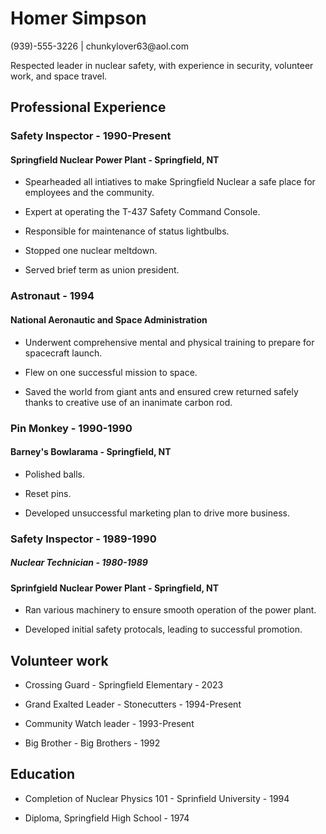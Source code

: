 <!-- 
# Homer Simpson
(939)-555-3226 | chunkylover63@aol.com
-->

<div class="heading">
  <h1>Homer Simpson</h1>
  <p class="info">(939)-555-3226 | chunkylover63@aol.com</p>
</div>

Respected leader in nuclear safety, with experience in security, volunteer work, and space travel.



## Professional Experience



### Safety Inspector - 1990-Present

#### Springfield Nuclear Power Plant - Springfield, NT



- Spearheaded all intiatives to make Springfield Nuclear a safe place for employees and the community.

- Expert at operating the T-437 Safety Command Console.

- Responsible for maintenance of status lightbulbs.

- Stopped one nuclear meltdown.

- Served brief term as union president.



### Astronaut - 1994

#### National Aeronautic and Space Administration



- Underwent comprehensive mental and physical training to prepare for spacecraft launch.

- Flew on one successful mission to space.

- Saved the world from giant ants and ensured crew returned safely thanks to creative use of an inanimate carbon rod.



### Pin Monkey - 1990-1990

#### Barney's Bowlarama - Springfield, NT



- Polished balls.

- Reset pins.

- Developed unsuccessful marketing plan to drive more business.



### Safety Inspector - 1989-1990

##### Nuclear Technician - 1980-1989

#### Sprinfgield Nuclear Power Plant - Springfield, NT



- Ran various machinery to ensure smooth operation of the power plant.

- Developed initial safety protocals, leading to successful promotion.



## Volunteer work



- Crossing Guard - Springfield Elementary - 2023

- Grand Exalted Leader - Stonecutters - 1994-Present

- Community Watch leader - 1993-Present

- Big Brother - Big Brothers - 1992



## Education



- Completion of Nuclear Physics 101 - Sprinfield University - 1994

- Diploma, Springfield High School - 1974
